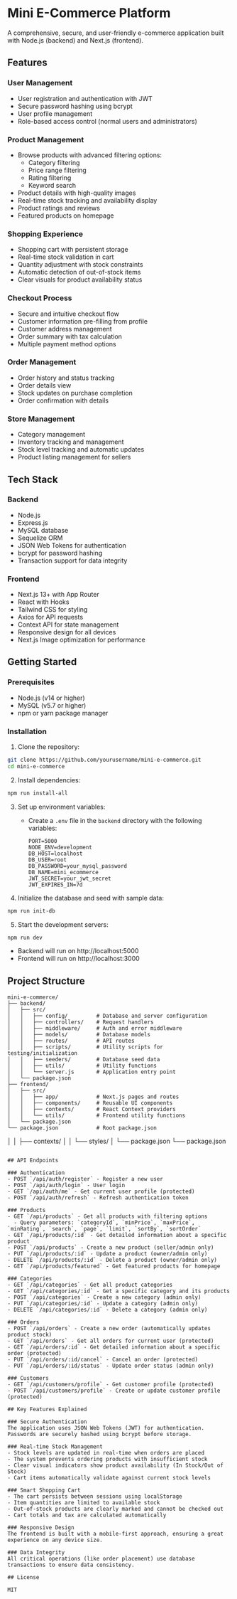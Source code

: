 # Mini E-Commerce Platform

A comprehensive, secure, and user-friendly e-commerce application built with Node.js (backend) and Next.js (frontend).

## Features

### User Management

-   User registration and authentication with JWT
-   Secure password hashing using bcrypt
-   User profile management
-   Role-based access control (normal users and administrators)

### Product Management

-   Browse products with advanced filtering options:
    -   Category filtering
    -   Price range filtering
    -   Rating filtering
    -   Keyword search
-   Product details with high-quality images
-   Real-time stock tracking and availability display
-   Product ratings and reviews
-   Featured products on homepage

### Shopping Experience

-   Shopping cart with persistent storage
-   Real-time stock validation in cart
-   Quantity adjustment with stock constraints
-   Automatic detection of out-of-stock items
-   Clear visuals for product availability status

### Checkout Process

-   Secure and intuitive checkout flow
-   Customer information pre-filling from profile
-   Customer address management
-   Order summary with tax calculation
-   Multiple payment method options

### Order Management

-   Order history and status tracking
-   Order details view
-   Stock updates on purchase completion
-   Order confirmation with details

### Store Management

-   Category management
-   Inventory tracking and management
-   Stock level tracking and automatic updates
-   Product listing management for sellers

## Tech Stack

### Backend

-   Node.js
-   Express.js
-   MySQL database
-   Sequelize ORM
-   JSON Web Tokens for authentication
-   bcrypt for password hashing
-   Transaction support for data integrity

### Frontend

-   Next.js 13+ with App Router
-   React with Hooks
-   Tailwind CSS for styling
-   Axios for API requests
-   Context API for state management
-   Responsive design for all devices
-   Next.js Image optimization for performance

## Getting Started

### Prerequisites

-   Node.js (v14 or higher)
-   MySQL (v5.7 or higher)
-   npm or yarn package manager

### Installation

1. Clone the repository:

```bash
git clone https://github.com/yourusername/mini-e-commerce.git
cd mini-e-commerce
```

2. Install dependencies:

```bash
npm run install-all
```

3. Set up environment variables:

    - Create a `.env` file in the `backend` directory with the following variables:
        ```
        PORT=5000
        NODE_ENV=development
        DB_HOST=localhost
        DB_USER=root
        DB_PASSWORD=your_mysql_password
        DB_NAME=mini_ecommerce
        JWT_SECRET=your_jwt_secret
        JWT_EXPIRES_IN=7d
        ```

4. Initialize the database and seed with sample data:

```bash
npm run init-db
```

5. Start the development servers:

```bash
npm run dev
```

-   Backend will run on http://localhost:5000
-   Frontend will run on http://localhost:3000

## Project Structure

```
mini-e-commerce/
├── backend/
│   ├── src/
│   │   ├── config/         # Database and server configuration
│   │   ├── controllers/    # Request handlers
│   │   ├── middleware/     # Auth and error middleware
│   │   ├── models/         # Database models
│   │   ├── routes/         # API routes
│   │   ├── scripts/        # Utility scripts for testing/initialization
│   │   ├── seeders/        # Database seed data
│   │   ├── utils/          # Utility functions
│   │   └── server.js       # Application entry point
│   └── package.json
├── frontend/
│   ├── src/
│   │   ├── app/            # Next.js pages and routes
│   │   ├── components/     # Reusable UI components
│   │   ├── contexts/       # React Context providers
│   │   └── utils/          # Frontend utility functions
│   └── package.json
└── package.json            # Root package.json
```

│ │ ├── contexts/
│ │ └── styles/
│ └── package.json
└── package.json

```

## API Endpoints

### Authentication
- POST `/api/auth/register` - Register a new user
- POST `/api/auth/login` - User login
- GET `/api/auth/me` - Get current user profile (protected)
- POST `/api/auth/refresh` - Refresh authentication token

### Products
- GET `/api/products` - Get all products with filtering options
  - Query parameters: `categoryId`, `minPrice`, `maxPrice`, `minRating`, `search`, `page`, `limit`, `sortBy`, `sortOrder`
- GET `/api/products/:id` - Get detailed information about a specific product
- POST `/api/products` - Create a new product (seller/admin only)
- PUT `/api/products/:id` - Update a product (owner/admin only)
- DELETE `/api/products/:id` - Delete a product (owner/admin only)
- GET `/api/products/featured` - Get featured products for homepage

### Categories
- GET `/api/categories` - Get all product categories
- GET `/api/categories/:id` - Get a specific category and its products
- POST `/api/categories` - Create a new category (admin only)
- PUT `/api/categories/:id` - Update a category (admin only)
- DELETE `/api/categories/:id` - Delete a category (admin only)

### Orders
- POST `/api/orders` - Create a new order (automatically updates product stock)
- GET `/api/orders` - Get all orders for current user (protected)
- GET `/api/orders/:id` - Get detailed information about a specific order (protected)
- PUT `/api/orders/:id/cancel` - Cancel an order (protected)
- PUT `/api/orders/:id/status` - Update order status (admin only)

### Customers
- GET `/api/customers/profile` - Get customer profile (protected)
- POST `/api/customers/profile` - Create or update customer profile (protected)

## Key Features Explained

### Secure Authentication
The application uses JSON Web Tokens (JWT) for authentication. Passwords are securely hashed using bcrypt before storage.

### Real-time Stock Management
- Stock levels are updated in real-time when orders are placed
- The system prevents ordering products with insufficient stock
- Clear visual indicators show product availability (In Stock/Out of Stock)
- Cart items automatically validate against current stock levels

### Smart Shopping Cart
- The cart persists between sessions using localStorage
- Item quantities are limited to available stock
- Out-of-stock products are clearly marked and cannot be checked out
- Cart totals and tax are calculated automatically

### Responsive Design
The frontend is built with a mobile-first approach, ensuring a great experience on any device size.

### Data Integrity
All critical operations (like order placement) use database transactions to ensure data consistency.

## License

MIT
```
